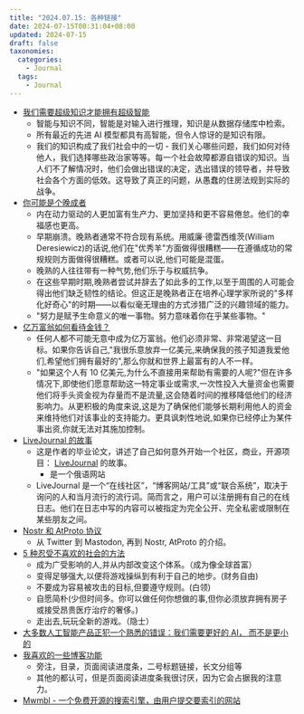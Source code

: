 ```yaml
---
title: "2024.07.15: 各种链接"
date: 2024-07-15T00:31:04+08:00
updated: 2024-07-15
draft: false
taxonomies:
  categories:
    - Journal
  tags:
    - Journal
---
```


- [我们需要超级知识才能拥有超级智能](https://exa.ai/blog/superknowledge)
  - 智能与知识不同，智能是对输入进行推理，知识是从数据存储库中检索。
  - 所有最近的先进 AI 模型都具有高智能，但令人惊讶的是知识有限。
  - 我们的知识构成了我们社会中的一切 - 我们关心哪些问题，我们如何对待他人，我们选择哪些政治家等等。每一个社会故障都源自错误的知识。当人们不了解情况时，他们会做出错误的决定，选出错误的领导者，并导致社会各个方面的低效。这导致了真正的问题，从愚蠢的住房法规到实际的战争。
- [你可能是个晚成者](https://www.theatlantic.com/ideas/archive/2024/06/successs-late-bloomers-motivation/678798/)
  - 内在动力驱动的人更加富有生产力、更加坚持和更不容易倦怠。他们的幸福感也更高。
  - 早期崩溃。晚熟者通常不符合现有系统。用威廉·德雷西维茨(William Deresiewicz)的话说,他们在"优秀羊"方面做得很糟糕——在遵循成功的常规规则方面做得很糟糕。或者可以说,他们可能是混蛋。
  - 晚熟的人往往带有一种气势,他们乐于与权威抗争。
  - 在这些早期时期,晚熟者尝试并辞去了如此多的工作,以至于周围的人可能会得出他们缺乏韧性的结论。但这正是晚熟者正在培养心理学家所说的"多样化好奇心"的时期——以看似毫无理由的方式涉猎广泛的兴趣领域的能力。
  - "努力是赋予生命意义的唯一事物。努力意味着你在乎某些事物。"
- [亿万富翁如何看待金钱？](https://www.anildash.com//2024/07/02/money-flows/)
  - 任何人都不可能无意中成为亿万富翁。他们必须非常、非常渴望这一目标。如果你告诉自己,"我很乐意放弃一亿美元,来确保我的孩子知道我爱他们,希望他们拥有最好的",那么你就和世界上最富有的人不一样。
  - "如果这个人有 10 亿美元,为什么不直接用来帮助有需要的人呢?"但在许多情况下,即使他们愿意帮助这一特定事业或需求,一次性投入大量资金也需要他们将手头资金视为存量而不是流量,这会随着时间的推移降低他们的经济影响力。从更积极的角度来说,这是为了确保他们能够长期利用他人的资金来维持他们对该事业的支持能力。更具讽刺性地说,如果你已经停止为某件事出资,你就无法对其施加控制。
- [LiveJournal 的故事](https://bradfitz.com/misc/bct/)
  - 这是作者的毕业论文，讲述了自己如何意外开始一个社区，商业，开源项目： [LiveJournal](https://www.livejournal.com/) 的故事。
    - 是一个俄语网站
  - LiveJournal 是一个“在线社区”，“博客网站/工具”或“联合系统”，取决于询问的人和当月流行的流行词。简而言之，用户可以注册拥有自己的在线日志。他们在日志中写的内容可以被指定为完全公开、完全私密或限制在某些朋友之间。
- [Nostr 和 AtProto 协议](https://shreyanjain.net/2024/07/05/nostr-and-atproto.html)
  - 从 Twitter 到 Mastodon, 再到 Nostr, AtProto 的介绍。
- [5 种忍受不喜欢的社会的方法](https://42m.me/society/)
  - 成为广受影响的人,并从内部改变这个体系。（成为像全球首富）
  - 变得足够强大,以便将游戏操纵到有利于自己的地步。(财务自由)
  - 不要成为容易被攻击的目标,但要遵守规则。(白领)
  - 自愿简朴(少但时间多。你可以做任何你想做的事,但你必须放弃拥有房子或接受昂贵医疗治疗的奢侈。)
  - 走出去,玩玩全新的游戏。（隐士）
- [大多数人工智能产品正犯一个熟悉的错误：我们需要更好的 AI， 而不是更小的](https://www.dbreunig.com/2024/07/01/be-better-not-smaller.html)
- [我喜欢的一些博客功能](https://danilafe.com/blog/blog_microfeatures/)
  - 旁注，目录，页面阅读进度条，二号标题链接，长文分组等
  - 其他的都认可，但是页面阅读进度条我很讨厌，因为它会占据我的注意力。
- [Mwmbl - 一个免费开源的搜索引擎，由用户提交要索引的网站](https://www.youtube.com/watch?v=-x9MtadE9wY)

